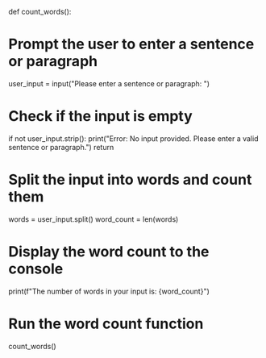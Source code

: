 def count_words():
# Prompt the user to enter a sentence or paragraph
user_input = input("Please enter a sentence or paragraph: ")
    
# Check if the input is empty
if not user_input.strip():
        print("Error: No input provided. Please enter a valid sentence or paragraph.")
        return
    
 # Split the input into words and count them
   words = user_input.split()
    word_count = len(words)
    
# Display the word count to the console
   print(f"The number of words in your input is: {word_count}")

# Run the word count function
count_words()
